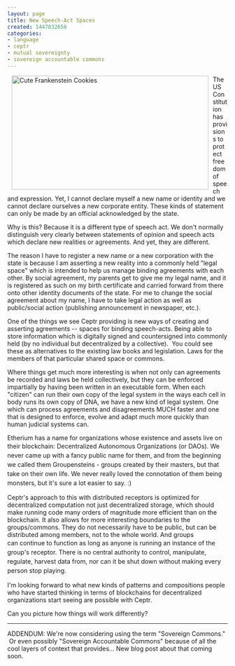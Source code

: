 ```yaml
---
layout: page
title: New Speech-Act Spaces
created: 1447832656
categories:
- language
- ceptr
- mutual sovereignty
- sovereign accountable commons
---
```

<p><img alt="Cute Frankenstein Cookies" src="/sites/artbrock.com/files/images/cookielicious_frankenstein.jpg" style="width: 450px; height: 260px; margin-left: 10px; margin-right: 10px; float: left;">The US Constitution has provisions to protect freedom of speech and expression. Yet, I cannot declare myself a new name or identity and we cannot declare ourselves a new corporate entity. These kinds of statement can only be made by an official acknowledged by the state.</p><p>Why is this? Because it is a different type of speech act. We don't normally distinguish very clearly between statements of opinion and speech acts which declare new realities or agreements. And yet, they are different.</p><p>The reason I have to register a new name or a new corporation with the state is because I am asserting a new reality into a commonly held "legal space" which is intended to help us manage binding agreements with each other. By social agreement, my parents get to give me my legal name, and it is registered as such on my birth certificate and carried forward from there onto other identity documents of the state. For me to change the social agreement about my name, I have to take legal action as well as public/social action (publishing announcement in newspaper, etc.).</p><p>One of the things we see Ceptr providing is new ways of creating and asserting agreements -- spaces for binding speech-acts. Being able to store information which is digitally signed and countersigned into commonly held (by no individual but decentralized by a collective). &nbsp;You could see these as alternatives to the existing law books and legislation. Laws for the members of that particular shared space or commons.</p><p><!--break--></p><p>Where things get much more interesting is when not only can agreements be recorded and laws be held collectively, but they can be enforced impartially by having been written in an executable form. When each "citizen" can run their own copy of the legal system in the ways each cell in body runs its own copy of DNA, we have a new kind of legal system. One which can process agreements and disagreements MUCH faster and one that is designed to enforce, evolve and adapt much more quickly than human judicial systems can.</p><p>Etherium has a name for organizations whose existence and assets live on their blockchain:<span style="line-height: 1.5;">&nbsp;Decentralized Autonomous Organizations (or DAOs). We never came up with a fancy public name for them, and from the beginning we called them Groupensteins - groups created by their masters, but that take on their own life. We never really loved the connotation of them being monsters, but it's sure a lot easier to say. :)</span></p><p>Ceptr's approach to this with distributed receptors is optimized for decentralized computation not just decentralized storage, which should make running code many orders of magnitude more efficient than on the blockchain. It also allows for more interesting boundaries to the groups/commons. They do not necessarily have to be public, but can be distributed among members, not to the whole world. And groups can<span style="line-height: 1.5;">&nbsp;continue to function as long as anyone is running an instance of the group's receptor. There is no central authority to control, manipulate, regulate, harvest data from, nor can it be shut down without making every person stop playing.</span></p><p>I'm looking forward to what new kinds of patterns and compositions people who have started thinking in terms of blockchains for decentralized organizations start seeing are possible with Ceptr.</p><p>Can you picture how things will work differently?</p><hr><p>ADDENDUM: We're now considering using the term "Sovereign Commons." &nbsp;Or even possibly "Sovereign Accountable Commons" because of all the cool layers of context that provides... New blog post about that coming soon.</p>
